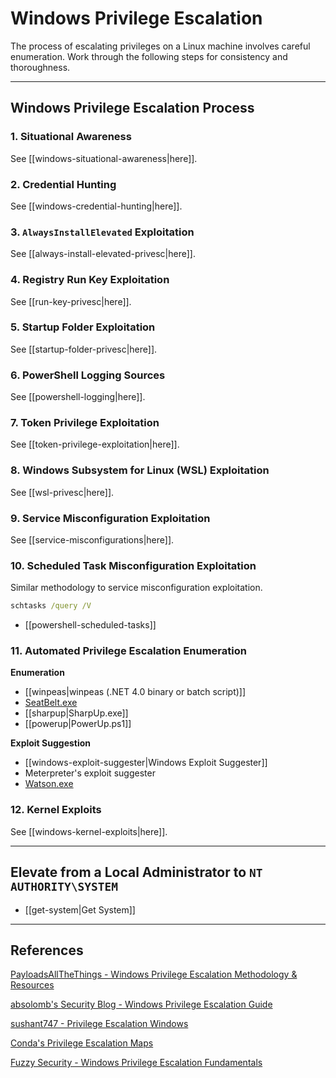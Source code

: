 # Windows Privilege Escalation

The process of escalating privileges on a Linux machine involves careful enumeration. Work through the following steps for consistency and thoroughness.

---

## Windows Privilege Escalation Process

### 1. Situational Awareness

See [[windows-situational-awareness|here]].

### 2. Credential Hunting

See [[windows-credential-hunting|here]].

### 3. `AlwaysInstallElevated` Exploitation

See [[always-install-elevated-privesc|here]].

### 4. Registry Run Key Exploitation

See [[run-key-privesc|here]].

### 5. Startup Folder Exploitation

See [[startup-folder-privesc|here]].

### 6. PowerShell Logging Sources

See [[powershell-logging|here]].

### 7. Token Privilege Exploitation

See [[token-privilege-exploitation|here]].

### 8. Windows Subsystem for Linux (WSL) Exploitation

See [[wsl-privesc|here]].

### 9. Service Misconfiguration Exploitation

See [[service-misconfigurations|here]].

### 10. Scheduled Task Misconfiguration Exploitation

Similar methodology to service misconfiguration exploitation.

```cmd
schtasks /query /V
```

- [[powershell-scheduled-tasks]]

### 11. Automated Privilege Escalation Enumeration

**Enumeration**

- [[winpeas|winpeas (.NET 4.0 binary or batch script)]]
- [SeatBelt.exe](https://github.com/GhostPack/Seatbelt)
- [[sharpup|SharpUp.exe]]
- [[powerup|PowerUp.ps1]]

**Exploit Suggestion**

- [[windows-exploit-suggester|Windows Exploit Suggester]]
- Meterpreter's exploit suggester
- [Watson.exe](https://github.com/rasta-mouse/Watson)

### 12. Kernel Exploits

See [[windows-kernel-exploits|here]].

---

## Elevate from a Local Administrator to `NT AUTHORITY\SYSTEM`

- [[get-system|Get System]]

---

## References

[PayloadsAllTheThings - Windows Privilege Escalation Methodology & Resources](https://github.com/swisskyrepo/PayloadsAllTheThings/blob/master/Methodology%20and%20Resources/Windows%20-%20Privilege%20Escalation.md)

[absolomb's Security Blog - Windows Privilege Escalation Guide](https://www.absolomb.com/2018-01-26-Windows-Privilege-Escalation-Guide/)

[sushant747 - Privilege Escalation Windows](https://sushant747.gitbooks.io/total-oscp-guide/content/privilege_escalation_windows.html)

[Conda's Privilege Escalation Maps](https://github.com/C0nd4/OSCP-Priv-Esc)

[Fuzzy Security - Windows Privilege Escalation Fundamentals](https://www.fuzzysecurity.com/tutorials/16.html)
